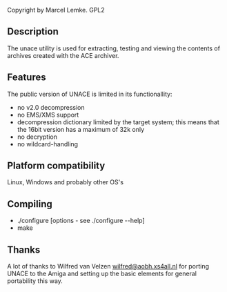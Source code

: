 Copyright by Marcel Lemke. GPL2

## Description

The unace utility is used for extracting, testing and viewing the contents
of archives created with the ACE archiver.

## Features

  The public version of UNACE is limited in its functionallity:
  * no v2.0 decompression
  * no EMS/XMS support
  * decompression dictionary limited by the target system;
    this means that the 16bit version has a maximum of 32k only
  * no decryption
  * no wildcard-handling

## Platform compatibility

   Linux, Windows and probably other OS's

## Compiling

  - ./configure [options - see ./configure --help]
  - make

## Thanks 

   A lot of thanks to Wilfred van Velzen <wilfred@aobh.xs4all.nl> for
   porting UNACE to the Amiga and setting up the basic elements for
   general portability this way.
